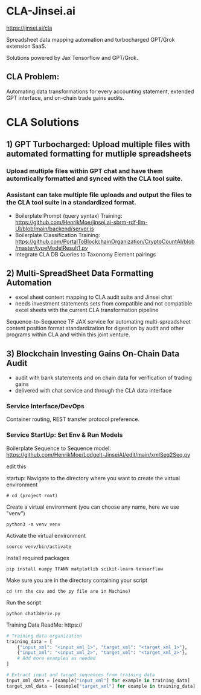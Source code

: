 # CLA-Jinsei.ai

https://jinsei.ai/cla

Spreadsheet data mapping automation and turbocharged GPT/Grok extension SaaS.

Solutions powered by Jax Tensorflow and GPT/Grok. 

## CLA Problem:

Automating data transformations for every accounting statement, extended GPT interface, and on-chain trade gains audits. 

# CLA Solutions 

## 1) GPT Turbocharged: Upload multiple files with automated formatting for mutliple spreadsheets

### Upload multiple files within GPT chat and have them automtically formatted and synced with the CLA tool suite. 

### Assistant can take multiple file uploads and output the files to the CLA tool suite in a standardized format.

- Boilerplate Prompt (query syntax) Training: https://github.com/HenrikMoe/jinsei.ai-sbrm-rdf-llm-UI/blob/main/backend/server.js
- Boilerplate Classification Training: https://github.com/PortalToBlockchainOrganization/CryptoCountAI/blob/master/typeModelResult1.py
- Integrate CLA DB Queries to Taxonomy Element pairings 

## 2) Multi-SpreadSheet Data Formatting Automation

- excel sheet content mapping to CLA audit suite and Jinsei chat  
- needs investment statements sets from compatible and not compatible excel sheets with the current CLA transformation pipeline

Sequence-to-Sequence TF JAX service for automating multi-spreadsheet content position format standardization for digestion by audit and other programs within CLA and within this joint venture.

## 3) Blockchain Investing Gains On-Chain Data Audit

- audit with bank statements and on chain data for verification of trading gains
- delivered with chat service and through the CLA data interface

### Service Interface/DevOps

Container routing, REST transfer protocol preference.  

### Service StartUp: Set Env & Run Models

Boilerplate Sequence to Sequence model: https://github.com/HenrikMoe/LodgeIt-JinseiAI/edit/main/xmlSeq2Seq.py

edit this

startup:
Navigate to the directory where you want to create the virtual environment
```linux
# cd (project root) 
```
Create a virtual environment (you can choose any name, here we use "venv")
```linux
python3 -m venv venv
```

Activate the virtual environment
```linux
source venv/bin/activate
```

Install required packages
```linux
pip install numpy TFANN matplotlib scikit-learn tensorflow
```

Make sure you are in the directory containing your script
```linux
cd (rn the csv and the py file are in Machine)
```
Run the script
```linux
python chat3deriv.py
```

Training Data ReadMe: https://

```python
# Training data organization
training_data = [
    {"input_xml": "<input_xml_1>", "target_xml": "<target_xml_1>"},
    {"input_xml": "<input_xml_2>", "target_xml": "<target_xml_2>"},
    # Add more examples as needed
]

# Extract input and target sequences from training data
input_xml_data = [example["input_xml"] for example in training_data]
target_xml_data = [example["target_xml"] for example in training_data]

```



